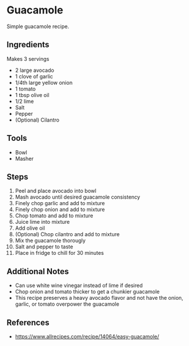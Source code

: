 Guacamole
======
Simple guacamole recipe.

## Ingredients
Makes 3 servings
* 2 large avocado
* 1 clove of garlic
* 1/4th large yellow onion
* 1 tomato
* 1 tbsp olive oil
* 1/2 lime
* Salt
* Pepper
* (Optional) Cilantro

## Tools
* Bowl
* Masher

## Steps
1. Peel and place avocado into bowl
1. Mash avocado until desired guacamole consistency
1. Finely chop garlic and add to mixture
1. Finely chop onion and add to mixture
1. Chop tomato and add to mixture
1. Juice lime into mixture
1. Add olive oil
1. (Optional) Chop cilantro and add to mixture
1. Mix the guacamole thorougly
1. Salt and pepper to taste
1. Place in fridge to chill for 30 minutes

## Additional Notes
* Can use white wine vinegar instead of lime if desired
* Chop onion and tomato thicker to get a chunkier guacamole
* This recipe preserves a heavy avocado flavor and not have the onion, garlic, or tomato overpower the guacamole

## References
* https://www.allrecipes.com/recipe/14064/easy-guacamole/
